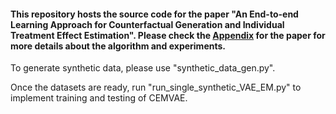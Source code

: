 #### This repository hosts the source code for the paper "An End-to-end Learning Approach for Counterfactual Generation and Individual Treatment Effect Estimation". Please check the [Appendix](https://github.com/FeilongWu/Unbiased-Treatment-Effect-Estimation/blob/main/CEMVAE/Appendix.pdf) for the paper for more details about the algorithm and experiments.

To generate synthetic data, please use "synthetic_data_gen.py".

Once the datasets are ready, run "run_single_synthetic_VAE_EM.py" to implement training and testing of CEMVAE.
